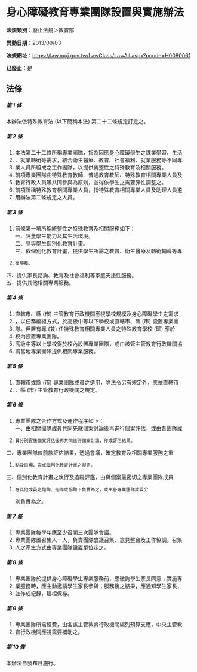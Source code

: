 # 身心障礙教育專業團隊設置與實施辦法

**法規類別**：廢止法規＞教育部

**異動日期**：2013/09/03  

**法規網址**：https://law.moj.gov.tw/LawClass/LawAll.aspx?pcode=H0080061

**已廢止**：是



## 法條
##### 第 1 條
本辦法依特殊教育法 (以下簡稱本法) 第二十二條規定訂定之。

##### 第 2 條
1. 本法第二十二條所稱專業團隊，指為因應身心障礙學生之課業學習、生活
1. 、就業轉銜等需求，結合衛生醫療、教育、社會福利、就業服務等不同專
1. 業人員所組成之工作團隊，以提供統整性之特殊教育及相關服務。
1. 前項專業團隊由特殊教育教師、普通教育教師、特殊教育相關專業人員及
1. 教育行政人員等共同參與為原則，並得依學生之需要彈性調整之。
1. 前項所稱特殊教育相關專業人員，指特殊教育相關專業人員及助理人員遴
1. 用辦法第二條規定之人員。

##### 第 3 條
1. 前條第一項所稱統整性之特殊教育及相關服務如下：  
一、評量學生能力及其生活環境。  
二、參與學生個別化教育計畫。  
三、依個別化教育計畫，提供學生所需之教育、衛生醫療及轉銜輔導等專
1.     業服務。  
四、提供家長諮詢、教育及社會福利等家庭支援性服務。  
五、提供其他相關專業服務。

##### 第 4 條
1. 直轄市、縣 (市) 主管教育行政機關應視學校規模及身心障礙學生之需求
1. ，以任務編組方式，於高級中等以下學校或直轄市、縣 (市) 設置專業團
1. 隊。但置有專 (兼) 任特殊教育相關專業人員之特殊教育學校 (班) 應於
1. 校內設置專業團隊。
1. 高級中等以上學校得於校內設置專業團隊，或由該管主管教育行政機關協
1. 調當地專業團隊提供相關專業服務。

##### 第 5 條
1. 直轄市或縣 (市) 專業團隊成員之遴用，除法令另有規定外，應依直轄市
1. 、縣 (市) 主管教育行政機關之規定。

##### 第 6 條
1. 專業團隊之合作方式及運作程序如下：  
一、由相關團隊成員共同先就個案討論後再進行個案評估，或由各團隊成
1.     員分別實施個案評估後再共同進行個案討論，作成評估結果。  
二、專業團隊依前款評估結果，透過會議，確定教育及相關專業服務之重
1.     點及目標，完成個別化教育計畫之擬定。  
三、個別化教育計畫之執行及追蹤評鑑，由與個案最密切之專業團隊成員
1.     在其他成員之諮詢、指導或協助下負責為之，或由各專業團隊成員分  
    別負責為之。

##### 第 7 條
1. 專業團隊每學年應至少召開三次團隊會議。
1. 專業團隊置召集人一人，負責團隊會議召集、意見整合及工作協調。召集
1. 人之產生方式由專業團隊設置單位定之。

##### 第 8 條
1. 專業團隊於提供身心障礙學生專業服務前，應徵詢學生家長同意；實施專
1. 業服務時，應主動邀請學生家長參與；服務後之結果，應通知學生家長，
1. 並作成紀錄，建檔保存。

##### 第 9 條
1. 專業團隊所需經費，由各該主管教育行政機關編列預算支應，中央主管教
1. 育行政機關應視需要補助之。

##### 第 10 條
本辦法自發布日施行。


